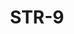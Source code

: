 ﻿---
title: "STR-9"
price: "18700"
size: "2050мм*860мм, 2050мм*960мм"
picture: door10.jpg
description: Внешняя отделка Металл, ковка -118, патина (бронза/серебро/золото), тонированный однокамерный стеклопакет, Цвет внешней отделки Антик Медь, Внутренняя отделка Панель МДФ 8 мм, прижимная рамка, Цвет внутренней отделки Клен Канадский светлый, Толщина дверного  полотна 80 мм, NANO-утепление полотна минеральная плита ISOVER + ПЕНОПЛАСТ,  контуров уплотнения 2, 3 петли на подшипнике, Наличник Фигурный металлический,Основной замок  Гардиан 3211, Накладка на верхний замок С автоматическими шторками, Дополнительный замок Гардиан 3001, Цилиндр APECS ключ-вертушка, Броненакладка на цилиндр Врезная, Задвижка «Ночной сторож», Ручка РОССО – 713 серебро, Эксцентрик"
---

